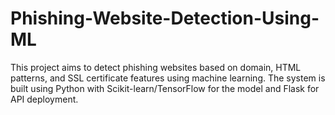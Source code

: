 # Phishing-Website-Detection-Using-ML
This project aims to detect phishing websites based on domain, HTML patterns, and SSL certificate features using machine learning. The system is built using Python with Scikit-learn/TensorFlow for the model and Flask for API deployment.
